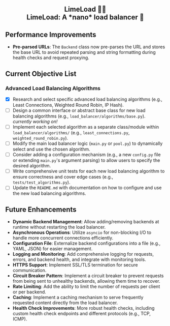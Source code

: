 <h2 align="center">
    LimeLoad 🍋‍🟩
    <br>
    LimeLoad: A *nano* load balancer 💚
</h2>

## Performance Improvements
- **Pre-parsed URLs**: The `Backend` class now pre-parses the URL and stores the base URL to avoid repeated parsing and string formatting during health checks and request proxying.

## Current Objective List

### Advanced Load Balancing Algorithms
- [x] Research and select specific advanced load balancing algorithms (e.g., Least Connections, Weighted Round Robin, IP Hash).
- [ ] Design a common interface or abstract base class for new load balancing algorithms (e.g., `load_balancer/algorithms/base.py`). *currently working on!*
- [ ] Implement each selected algorithm as a separate class/module within `load_balancer/algorithms/` (e.g., `least_connections.py`, `weighted_round_robin.py`).
- [ ] Modify the main load balancer logic (`main.py` or `pool.py`) to dynamically select and use the chosen algorithm.
- [ ] Consider adding a configuration mechanism (e.g., a new `config.py` file or extending `main.py`'s argument parsing) to allow users to specify the desired algorithm.
- [ ] Write comprehensive unit tests for each new load balancing algorithm to ensure correctness and cover edge cases (e.g., `tests/test_algorithms.py`).
- [ ] Update the `README.md` with documentation on how to configure and use the new load balancing algorithms.

## Future Enhancements
- **Dynamic Backend Management**: Allow adding/removing backends at runtime without restarting the load balancer.
- **Asynchronous Operations**: Utilize `asyncio` for non-blocking I/O to handle more concurrent connections efficiently.
- **Configuration File**: Externalize backend configurations into a file (e.g., YAML, JSON) for easier management.
- **Logging and Monitoring**: Add comprehensive logging for requests, errors, and backend health, and integrate with monitoring tools.
- **HTTPS Support**: Implement SSL/TLS termination for secure communication.
- **Circuit Breaker Pattern**: Implement a circuit breaker to prevent requests from being sent to unhealthy backends, allowing them time to recover.
- **Rate Limiting**: Add the ability to limit the number of requests per client or per backend.
- **Caching**: Implement a caching mechanism to serve frequently requested content directly from the load balancer.
- **Health Check Improvements**: More robust health checks, including custom health check endpoints and different protocols (e.g., TCP, ICMP).
